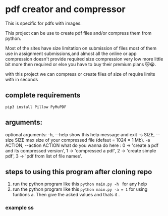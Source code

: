 # pdf creator and compressor
This is specific for pdfs with images.

This project can be use to create pdf files and/or compress them from python.

Most of the sites have size limitation on submission of files most of them use in assignment submissions,and almost all the online or app compression doesn't provide required size compression very low more little bit more then required or else you have to buy their premium plans 😿😭. 

with this project we can compress or create files of size of require limits with in seconds  


## complete requirements
`pip3 install Pillow PyMuPDF`
 

## arguments:
  optional arguments:
  -h, --help            show this help message and exit
  -s SIZE, --size SIZE  max size of your compressed file (defaut = 1024 = 1 Mb).
  -a ACTION, --action ACTION
                        what do you wanna do here : 
                            0 -> 'create a pdf and its compressed version',
                            1 -> 'compressed a pdf',
                            2 -> 'create simple pdf',
                            3 -> 'pdf from list of file names'.

## steps to using this program after cloning repo 
  1. run the python program like this `python main.py -h ` for any help
  2. run the python program like this `python main.py -a = 1` for using funtions 
        a. Then give the asked values and thats it .

### example ss
<!-- update the src in image  -->
<img src="" />